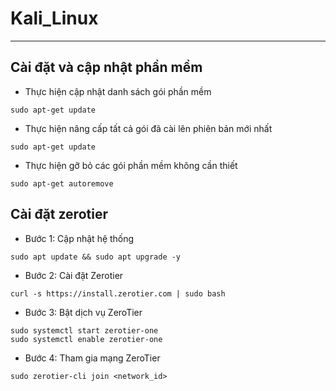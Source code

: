 # Kali_Linux
<hr>

## Cài đặt và cập nhật phần mềm
* Thực hiện cập nhật danh sách gói phần mềm
```
sudo apt-get update
```
* Thực hiện nâng cấp tất cả gói đã cài lên phiên bản mới nhất
```
sudo apt-get update
```
* Thực hiện gỡ bỏ các gói phần mềm không cần thiết
```
sudo apt-get autoremove
```

## Cài đặt zerotier
* Bước 1: Cập nhật hệ thống
```
sudo apt update && sudo apt upgrade -y
```
* Bước 2: Cài đặt Zerotier
```
curl -s https://install.zerotier.com | sudo bash
```
* Bước 3: Bật dịch vụ ZeroTier
```
sudo systemctl start zerotier-one
sudo systemctl enable zerotier-one
```
* Bước 4: Tham gia mạng ZeroTier
```
sudo zerotier-cli join <network_id>
```
